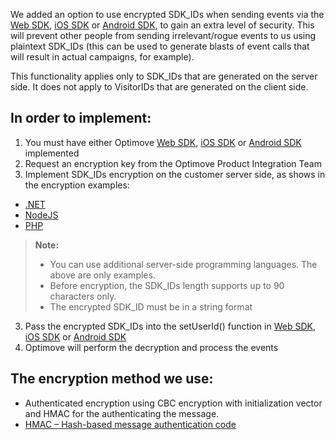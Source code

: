 
We added an option to use encrypted SDK_IDs when sending events via the [Web SDK](https://github.com/optimove-tech/Web-SDK-Integration-Guide), [iOS SDK](https://github.com/optimove-tech/iOS-SDK-Integration-Guide) or [Android SDK](https://github.com/optimove-tech/Android-SDK-Integration-Guide), to gain an extra level of security. This will prevent other people from sending irrelevant/rogue events to us using plaintext SDK_IDs (this can be used to generate blasts of event calls that will result in actual campaigns, for example).

This functionality applies only to SDK_IDs that are generated on the server side. It does not apply to VisitorIDs that are generated on the client side. 

## **In order to implement:**
1.	You must have either Optimove [Web SDK](https://github.com/optimove-tech/Web-SDK-Integration-Guide), [iOS SDK](https://github.com/optimove-tech/iOS-SDK-Integration-Guide) or [Android SDK](https://github.com/optimove-tech/Android-SDK-Integration-Guide) implemented
2.	Request an encryption key from the Optimove Product Integration Team
3.	Implement SDK_IDs encryption on the customer server side, as shows in the encryption examples:
* [.NET](https://github.com/optimove-tech/Reporting-Encrypted-CustomerID/tree/master/SDKEncryption)
* [NodeJS](https://github.com/optimove-tech/Reporting-Encrypted-CustomerID/tree/master/JSEncryption/EncryptionJSApp)
* [PHP](https://github.com/optimoveproductintegration/Reporting-Encrypted-CustomerID/tree/master/phpEncryption)

>**Note:** 
> - You can use additional server-side programming languages. The above are only examples.
> - Before encryption, the SDK_IDs length supports up to 90 characters only.
> - The encrypted SDK_ID must be in a string format


3.	Pass the encrypted SDK_IDs into the setUserId() function in [Web SDK](https://github.com/optimove-tech/Web-SDK-Integration-Guide), [iOS SDK](https://github.com/optimove-tech/iOS-SDK-Integration-Guide) or [Android SDK](https://github.com/optimove-tech/Android-SDK-Integration-Guide)
4.	Optimove will perform the decryption and process the events

## **The encryption method we use:**
* Authenticated encryption using CBC encryption with initialization vector and HMAC for the authenticating the message.
* [HMAC – Hash-based message authentication code](https://en.wikipedia.org/wiki/Hash-based_message_authentication_code) 
